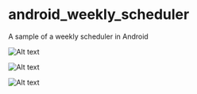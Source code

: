 android_weekly_scheduler
========================

A sample of a weekly scheduler in Android

![Alt text](https://raw.github.com/paulononaka/android_weekly_scheduler/master/sample/sample1.jpg "Screenshot 1")

![Alt text](https://raw.github.com/paulononaka/android_weekly_scheduler/master/sample/sample2.jpg "Screenshot 2")

![Alt text](https://raw.github.com/paulononaka/android_weekly_scheduler/master/sample/sample3.jpg "Screenshot 3")
